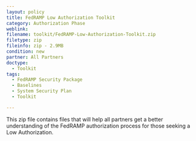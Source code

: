 ```yaml
---
layout: policy   
title: FedRAMP Low Authorization Toolkit
category: Authorization Phase
weblink:
filename: toolkit/FedRAMP-Low-Authorization-Toolkit.zip
filetype: zip
fileinfo: zip - 2.9MB
condition: new
partner: All Partners
doctype:
  - Toolkit
tags:
  - FedRAMP Security Package
  - Baselines
  - System Security Plan
  - Toolkit

---
```

This zip file contains files that will help all partners get a better understanding of the FedRAMP authorization process for those seeking a Low Authorization.
